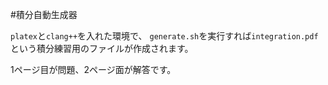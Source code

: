 #積分自動生成器

```platex```と```clang++```を入れた環境で、
```generate.sh```を実行すれば```integration.pdf```という積分練習用のファイルが作成されます。

1ページ目が問題、2ページ面が解答です。